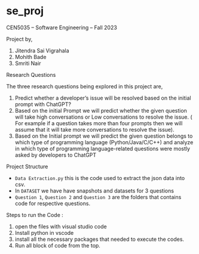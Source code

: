 # se_proj
CEN5035 – Software Engineering – Fall 2023

Project by,

1. Jitendra Sai Vigrahala
2. Mohith Bade
3. Smriti Nair

Research Questions

The three research questions being explored in this project are,

1. Predict whether a developer’s issue will be resolved based on the initial prompt with ChatGPT?
2. Based on the initial Prompt we will predict whether the given question will take high conversations or Low conversations to resolve the issue. ( For example if a question takes more than four prompts then we will assume that it will take more conversations to resolve the issue).
3. Based on the Initial prompt we will predict the given question belongs to which type of programming language (Python/Java/C/C++) and analyze in which type of programming language-related questions were mostly asked by developers to ChatGPT

Project Structure
- `Data Extraction.py` this is the code used to extract the json data into csv.
- In `DATASET` we have have snapshots and datasets for 3 questions
- `Question 1`, `Question 2` and `Question 3` are the folders that contains code for respective questions.


Steps to run the Code :

1) open the files with visual studio code
2) Install python in vscode
3) install all the necessary packages that needed to execute the codes.
4) Run all block of code from the top.




